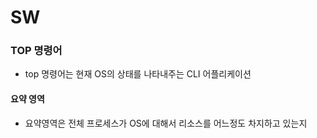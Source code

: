 # SW
### TOP 명령어
- top 명령어는 현재 OS의 상태를 나타내주는 CLI 어플리케이션

#### 요약 영역
- 요약영역은 전체 프로세스가 OS에 대해서 리소스를 어느정도 차지하고 있는지
